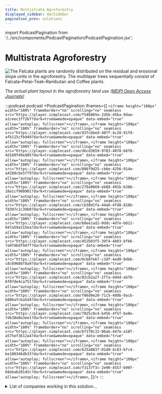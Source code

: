 ```yaml
---
title: Multistrata Agroforestry
displayed_sidebar: docSidebar
pagination_prev: solutions
---
```


import PodcastPagination from '/../src/components/PodcastPagination/PodcastPagination.jsx'; 

# Multistrata Agroforestry

![The Falcata plants are randomly distributed on the residual and erosional slope units in the agroforestry. The multilayer trees sequentially consist of Falcata–Petai–Teak–Rambutan and Coffee plants.](/../static/img/multistrata-agroforestry.webp)

*The actual plant layout in the agroforestry land use ([MDPI Open Access Journals](https://www.mdpi.com/2073-445X/9/9/327#fig_body_display_land-09-00327-f005))*

:::podcast podcast
  <PodcastPagination iframes={[
    `<iframe height="100px" width="100%" frameborder="no" scrolling="no" seamless src="https://player.simplecast.com/f546865e-2d5b-45ba-9dae-a1ceec1ff2b7?dark=true&wmode=opaque" data-embed="true" allow="autoplay; fullscreen"></iframe>`,
    `<iframe height="100px" width="100%" frameborder="no" scrolling="no" seamless src="https://player.simplecast.com/437cbbed-48ff-4c28-91f9-afb115cfb949?dark=true&wmode=opaque" data-embed="true" allow="autoplay; fullscreen"></iframe>`,
    `<iframe height="100px" width="100%" frameborder="no" scrolling="no" seamless src="https://player.simplecast.com/d6cd3659-9783-4078-b8f8-4d189f49ed05?dark=true&wmode=opaque" data-embed="true" allow="autoplay; fullscreen"></iframe>`,
    `<iframe height="100px" width="100%" frameborder="no" scrolling="no" seamless src="https://player.simplecast.com/086f9d25-cb6e-4256-914e-a4288cbe5ff9?dark=true&wmode=opaque" data-embed="true" allow="autoplay; fullscreen"></iframe>`,
    `<iframe height="100px" width="100%" frameborder="no" scrolling="no" seamless src="https://player.simplecast.com/279a9669-eb88-491b-b386-18a1cf980901?dark=true&wmode=opaque" data-embed="true" allow="autoplay; fullscreen"></iframe>`,
    `<iframe height="100px" width="100%" frameborder="no" scrolling="no" seamless src="https://player.simplecast.com/cb30d1fa-44a6-4fd8-818b-f8307c1c39b0?dark=true&wmode=opaque" data-embed="true" allow="autoplay; fullscreen"></iframe>`,
    `<iframe height="100px" width="100%" frameborder="no" scrolling="no" seamless src="https://player.simplecast.com/b8ee1ad2-0ddc-4d7e-b012-947a59a315ea?dark=true&wmode=opaque" data-embed="true" allow="autoplay; fullscreen"></iframe>`,
    `<iframe height="100px" width="100%" frameborder="no" scrolling="no" seamless src="https://player.simplecast.com/452b03f5-39f4-4b03-bf66-7a9fdbdf947f?dark=true&wmode=opaque" data-embed="true" allow="autoplay; fullscreen"></iframe>`,
    `<iframe height="100px" width="100%" frameborder="no" scrolling="no" seamless src="https://player.simplecast.com/0cb87e67-c3df-4ed0-8db6-c8c69686f8a9?dark=true&wmode=opaque" data-embed="true" allow="autoplay; fullscreen"></iframe>`,
    `<iframe height="100px" width="100%" frameborder="no" scrolling="no" seamless src="https://player.simplecast.com/02cb2a27-2ffa-4d4d-ab76-6f07de4ca751?dark=true&wmode=opaque" data-embed="true" allow="autoplay; fullscreen"></iframe>`,
    `<iframe height="100px" width="100%" frameborder="no" scrolling="no" seamless src="https://player.simplecast.com/f06d9e20-71c5-489b-9acb-b806afcba5d4?dark=true&wmode=opaque" data-embed="true" allow="autoplay; fullscreen"></iframe>`,
    `<iframe height="100px" width="100%" frameborder="no" scrolling="no" seamless src="https://player.simplecast.com/7025c0c4-b45b-4f5f-be8e-7db38e0a3ee1?dark=true&wmode=opaque" data-embed="true" allow="autoplay; fullscreen"></iframe>`,
    `<iframe height="100px" width="100%" frameborder="no" scrolling="no" seamless src="https://player.simplecast.com/bf370c32-06ab-447e-a18f-a575ef3612a4?dark=true&wmode=opaque" data-embed="true" allow="autoplay; fullscreen"></iframe>`,
    `<iframe height="100px" width="100%" frameborder="no" scrolling="no" seamless src="https://player.simplecast.com/625a8837-01d0-4c83-bfc4-be100346db33?dark=true&wmode=opaque" data-embed="true" allow="autoplay; fullscreen"></iframe>`,
    `<iframe height="100px" width="100%" frameborder="no" scrolling="no" seamless src="https://player.simplecast.com/f3137f3c-2e90-4557-b90f-68ebab20145c?dark=true&wmode=opaque" data-embed="true" allow="autoplay; fullscreen"></iframe>`,
  ]}/>
:::

<details>
        <summary>List of companies working in this solution...</summary>
         <em>Note: this is an experimental AI feature. Accuracy and completeness are a work in progress</em>
        <div>
            <ul>
             
                <li><a href="https://www.flypollination.com/">Olombria</a></li>
            
                <li><a href="https://www.tortugaagtech.com/">Tortuga Agtech</a></li>
            
                <li><a href="https://osbeehives.com">Osbeehives</a></li>
            
                <li><a href="https://agrivi.com">Agrivi</a></li>
            
                <li><a href="https://adoptapony.com">Pony</a></li>
            
                <li><a href="https://aguainc.com">Agua Inc</a></li>
            
                <li><a href="https://www.planet.com/">Planet</a></li>
            
            </ul>
        </div>
        </details>


:::company job openings
  #### [View open jobs in this Solution](https://climatebase.org/jobs?l=&q=&drawdown_solutions=Multistrata+Agroforestry)
:::

## Overview

Multistrata agroforestry is a type of agroforestry that involves growing trees and crops in layers. This type of agroforestry has been shown to reverse climate change by reducing greenhouse gas emissions.

Some of the breakthrough technologies that have been developed for multistrata agroforestry include:

1. Trees that can be grown in the understory of existing forests. These trees are known as understory trees. Understory trees can help to reduce greenhouse gas emissions by sequestering carbon dioxide.
2. Crops that can be grown in the understory of existing forests. These crops are known as understory crops. Understory crops can help to reduce greenhouse gas emissions by sequestering carbon dioxide.
3. Trees that can be grown in the canopy of existing forests. These trees are known as canopy trees. Canopy trees can help to reduce greenhouse gas emissions by providing shade and by sequestering carbon dioxide.

Some of the companies and organizations that have been at the forefront of developing multistrata agroforestry include the World Agroforestry Centre, the Food and Agriculture Organization of the United Nations, and the United States Department of Agriculture.

## Progress Made

Multistrata agroforestry is a type of agriculture that incorporates trees into traditional farming landscapes. The trees provide shade and windbreaks for crops, improve soil fertility, and help to conserve water. Multistrata agroforestry has been shown to reduce greenhouse gas emissions by sequestering carbon in the trees and soil. In addition, the trees can provide fuel for energy-efficient cookstoves, which reduces emissions from cooking and heating.

Organizations such as the World Agroforestry Centre and the International Centre for Research in Agroforestry are working to promote multistrata agroforestry as a climate-friendly farming practice. In addition, a number of companies are developing breakthrough technologies to support multistrata agroforestry, including precision agriculture tools, drone-based mapping tools, and software to help farmers design and manage agroforestry systems.

## Lessons Learned

1. One of the key lessons that has been learned in the development and implementation of Multistrata Agroforestry to reverse climate change is the importance of diversification. Diversifying the types of crops grown and the trees planted can help to reduce the risk of crop failure and provide a more stable income for farmers.
2. Another key lesson is the importance of proper land management. Improper land management can lead to soil erosion, which can degrade the quality of the land and make it less productive.
3. It is also important to consider the needs of the local ecosystem when developing and implementing a Multistrata Agroforestry system. The system should be designed to support the local ecosystem, rather than trying to replace it.
4. One of the biggest lessons learned is that multistrata agroforestry systems need to be adaptable. Climate change is resulting in changes in weather patterns and local ecosystems. Farmers need to be able to adapt their systems to these changes in order to be successful.
5. Finally, it is important to remember that multistrata agroforestry is a long-term investment. The benefits of the system will not be seen overnight. It takes time for trees to grow and for the system to become established. Patience is important when developing and implementing a Multistrata Agroforestry system.

## Challenges Ahead

The major challenges that remain in the development and implementation of Multistrata Agroforestry to reverse climate change are:

1. Ensuring long-term sustainability of the system: There is a need to design multistrata agroforestry systems that are economically viable and environmentally sustainable in the long term. This includes developing systems that are resilient to climate change and can provide a wide range of ecosystem services.
2. Scaling up and widely adopting the technology: Multistrata agroforestry is still a relatively new technology and needs to be scaled up and widely adopted in order to have a significant impact on climate change. This requires overcoming various technical and economic obstacles, such as the high initial investment costs.
3. Increasing public awareness and understanding: There is a need to increase public awareness and understanding of multistrata agroforestry in order to build support for its development and implementation. This includes educating people about the potential benefits of the technology and how it can help fight climate change.

Some companies and organizations that have been at the forefront of developing and promoting multistrata agroforestry include the World Agroforestry Centre (ICRAF), the Food and Agriculture Organization of the United Nations (FAO), and the Center for International Forestry Research (CIFOR).

## Best Path Forward

The best path forward for the continued development and implementation of Multistrata Agroforestry to effectively mitigate the effects of climate change is to continue to research and develop the technology and to promote its adoption on a large scale. Steps that need to be taken to ensure that this technology is adopted on a large scale and is effective include:

1. Increasing awareness of the technology and its potential benefits
2. Conducting more research to improve the technology and to assess its effectiveness
3. Working with governments and other organizations to promote the adoption of the technology
4. Providing financial incentives to farmers and other landowners to adopt the technology
5. Establishing demonstration projects to show the potential of the technology

Some companies and organizations that have been at the forefront of promoting Multistrata Agroforestry include the World Agroforestry Centre, the Food and Agriculture Organization of the United Nations, and the United States Forest Service.